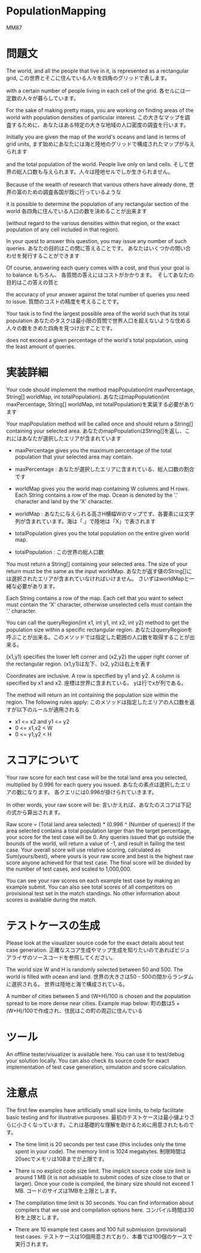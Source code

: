 # PopulationMapping
MM87

# 問題文
  
The world, and all the people that live in it, is represented as a rectangular grid, 
この世界とそこに住んでいる人々を四角のグリッドで表します。

with a certain number of people living in each cell of the grid. 
各セルには一定数の人々が暮らしています。

For the sake of making pretty maps, you are working on finding areas of the world with population densities of particular interest.
この大きなマップを調査するために、あなたはある特定の大きな地域の人口密度の調査を行います。


Initially you are given the map of the world's oceans and land in terms of grid units, 
まず始めにあなたには海と陸地のグリッドで構成されたマップが与えられます

and the total population of the world. People live only on land cells. 
そして世界の総人口数も与えられます。人々は陸地セルでしか生きられません。

Because of the wealth of research that various others have already done, 
世界の富のための調査各国が既に行っているような

it is possible to determine the population of any rectangular section of the world 
各四角に住んでいる人口の数を決めることが出来ます

(without regard to the various densities within that region, or the exact population of any cell included in that region). 

In your quest to answer this question, you may issue any number of such queries. 
あなたの目的はこの問に答えることです。 あなたはいくつかの問い合わせを発行することができます

Of course, answering each query comes with a cost, and thus your goal is to balance 
もちろん、 各質問の答えにはコストがかかります。　そしてあなたの目的はこの答えの質と

the accuracy of your answer against the total number of queries you need to issue.
質問のコストの精度を考えることです。


Your task is to find the largest possible area of the world such that its total population 
あなたのタスクは最小限の質問で世界人口を超えないような住める人々の数をきめた四角を見つけ出すことです。

does not exceed a given percentage of the world's total population, using the least amount of queries.


# 実装詳細

Your code should implement the method mapPopulation(int maxPercentage, String[] worldMap, int totalPopulation). 
あなたはmapPopulation(int maxPercentage, String[] worldMap, int totalPopulation)を実装する必要があります

Your mapPopulation method will be called once and should return a String[] containing your selected area.
あなたのmapPopulationはString[]を返し、これにはあなたが選択したエリアが含まれています


- maxPercentage gives you the maximum percentage of the total population that your selected area may contain.
- maxPercentage : あなたが選択したエリアに含まれている、総人口数の割合です

- worldMap gives you the world map containing W columns and H rows. Each String contains a row of the map. 
           Ocean is denoted by the '.' character and land by the 'X' character.
- worldMap : あなたに与えられる高さH横幅Wのマップです、各要素には文字列が含まれています。海は「.」で陸地は「X」で表されます

- totalPopulation gives you the total population on the entire given world map.
- totalPopulation : この世界の総人口数

You must return a String[] containing your selected area. The size of your return must be the same as the input worldMap. 
あなたが返す値のString[]には選択されたエリアが含まれていなければいけません。 さいずはworldMapと一緒な必要があります。

Each String contains a row of the map. Each cell that you want to select must contain the 'X' character, otherwise unselected cells must contain the '.' character.

You can call the queryRegion(int x1, int y1, int x2, int y2) method to get the population size within a specific rectangular region. 
あなたはqueryRegionを呼ぶことが出来る。このメソッドでは指定した範囲の人口数を取得することが出来る。

(x1,y1) specifies the lower left corner and (x2,y2) the upper right corner of the rectangular region. 
(x1,y1)は左下、(x2, y2)は右上を表す

Coordinates are inclusive. A row is specified by y1 and y2. A column is specified by x1 and x2. 
座標は世界に含まれている。 yは行でxが列である。

The method will return an int containing the population size within the region. The following rules apply:
このメソッドは指定したエリアの人口数を返すが以下のルールが適用される

- x1 <= x2 and y1 <= y2
- 0 <= x1,x2 < W
- 0 <= y1,y2 < H

# スコアについて
Your raw score for each test case will be the total land area you selected, multiplied by 0.996 for each query you issued. 
あなたの素点は選択したエリアの数になります。 各クエリには0.996が掛けられていきます。

In other words, your raw score will be:
言いかえれば、あなたのスコアは下記の式から算出されます。

Raw score = (Total land area selected) * (0.996 ^ (Number of queries))
If the area selected contains a total population larger than the target percentage, your score for the test case will be 0. Any queries issued that go outside the bounds of the world, will return a value of -1, and result in failing the test case. Your overall score will use relative scoring, calculated as Sum(yours/best), where yours is your raw score and best is the highest raw score anyone achieved for that test case. The final score will be divided by the number of test cases, and scaled to 1,000,000.

You can see your raw scores on each example test case by making an example submit. You can also see total scores of all competitors on provisional test set in the match standings. No other information about scores is available during the match.

# テストケースの生成

Please look at the visualizer source code for the exact details about test case generation. 
正確なスコア生成やマップ生成を知りたいのであればビジュアライザのソースコードを参照してください。

The world size W and H is randomly selected between 50 and 500. The world is filled with ocean and land. 
世界の大きさは50 - 500の間からランダムに選択される。 世界は陸地と海で構成されている。

A number of cities between 5 and (W+H)/100 is chosen and the population spread to be more dense near cities. Example map below:
町の数は5 + (W+H)/100で作成され、住民はこの町の周辺に住んでいる


# ツール
An offline tester/visualizer is available here. You can use it to test/debug your solution locally. 
You can also check its source code for exact implementation of test case generation, simulation and score calculation.


# 注意点
The first few examples have artificially small size limits, to help facilitate basic testing and for illustrative purposes.
最初のテストケースは最小値よりさらに小さくなっています。これは基礎的な理解を助けるために用意されたものです。

- The time limit is 20 seconds per test case (this includes only the time spent in your code). The memory limit is 1024 megabytes.
制限時間は20secでメモリは1GBまでが上限です。

- There is no explicit code size limit. The implicit source code size limit is around 1 MB 
(it is not advisable to submit codes of size close to that or larger). Once your code is compiled, 
the binary size should not exceed 1 MB.
コードのサイズは1MBを上限とします。

- The compilation time limit is 30 seconds. You can find information about compilers that we use and compilation options here.
コンパイル時間は30秒を上限とします。

- There are 10 example test cases and 100 full submission (provisional) test cases.
テストケースは10個用意されており、本番では100個のケースで実行されます。
 